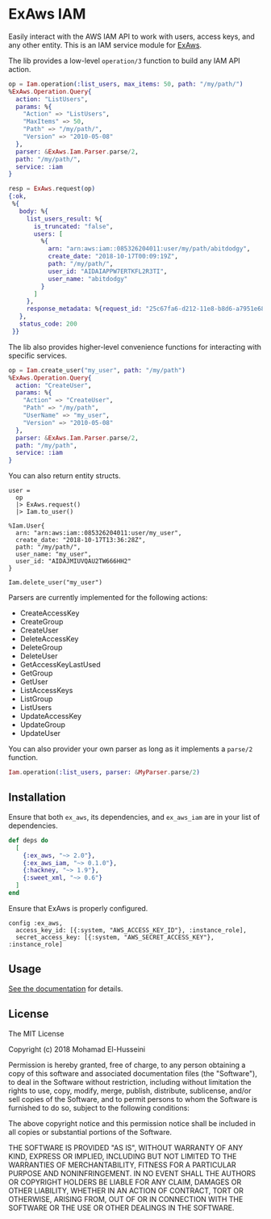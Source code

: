 # ExAws IAM

Easily interact with the AWS IAM API to work with users, access keys, and any other entity. This is an IAM service module for [ExAws](https://github.com/ex-aws/ex_aws).

The lib provides a low-level `operation/3` function to build any IAM API action.

```elixir
op = Iam.operation(:list_users, max_items: 50, path: "/my/path/")
%ExAws.Operation.Query{
  action: "ListUsers",
  params: %{
    "Action" => "ListUsers",
    "MaxItems" => 50,
    "Path" => "/my/path/",
    "Version" => "2010-05-08"
  },
  parser: &ExAws.Iam.Parser.parse/2,
  path: "/my/path/",
  service: :iam
}

resp = ExAws.request(op)
{:ok,
 %{
   body: %{
     list_users_result: %{
       is_truncated: "false",
       users: [
         %{
           arn: "arn:aws:iam::085326204011:user/my/path/abitdodgy",
           create_date: "2018-10-17T00:09:19Z",
           path: "/my/path/",
           user_id: "AIDAIAPPW7ERTKFL2R3TI",
           user_name: "abitdodgy"
         }
       ]
     },
     response_metadata: %{request_id: "25c67fa6-d212-11e8-b8d6-a7951e68fc2c"}
   },
   status_code: 200
 }}
```

The lib also provides higher-level convenience functions for interacting with specific services.

```elixir
op = Iam.create_user("my_user", path: "/my/path")
%ExAws.Operation.Query{
  action: "CreateUser",
  params: %{
    "Action" => "CreateUser",
    "Path" => "/my/path",
    "UserName" => "my_user",
    "Version" => "2010-05-08"
  },
  parser: &ExAws.Iam.Parser.parse/2,
  path: "/my/path",
  service: :iam
}
```

You can also return entity structs.

```
user =
  op
  |> ExAws.request()
  |> Iam.to_user()

%Iam.User{
  arn: "arn:aws:iam::085326204011:user/my_user",
  create_date: "2018-10-17T13:36:28Z",
  path: "/my/path/",
  user_name: "my_user",
  user_id: "AIDAJMIUVQAU2TW666HH2"
}

Iam.delete_user("my_user")
```

Parsers are currently implemented for the following actions:

  * CreateAccessKey
  * CreateGroup
  * CreateUser
  * DeleteAccessKey
  * DeleteGroup
  * DeleteUser
  * GetAccessKeyLastUsed
  * GetGroup
  * GetUser
  * ListAccessKeys
  * ListGroup
  * ListUsers
  * UpdateAccessKey
  * UpdateGroup
  * UpdateUser

You can also provider your own parser as long as it implements a `parse/2` function.

```elixir
Iam.operation(:list_users, parser: &MyParser.parse/2)
```

## Installation

Ensure that both `ex_aws`, its dependencies, and `ex_aws_iam` are in your list of dependencies.

```elixir
def deps do
  [
    {:ex_aws, "~> 2.0"},
    {:ex_aws_iam, "~> 0.1.0"},
    {:hackney, "~> 1.9"},
    {:sweet_xml, "~> 0.6"}
  ]
end
```

Ensure that ExAws is properly configured.

```
config :ex_aws,
  access_key_id: [{:system, "AWS_ACCESS_KEY_ID"}, :instance_role],
  secret_access_key: [{:system, "AWS_SECRET_ACCESS_KEY"}, :instance_role]
```

## Usage

[See the documentation](https://hexdocs.pm/ex_aws_iam/ExAws.Iam.html) for details.

## License

The MIT License

Copyright (c) 2018 Mohamad El-Husseini

Permission is hereby granted, free of charge, 
to any person obtaining a copy of this software and 
associated documentation files (the "Software"), to 
deal in the Software without restriction, including 
without limitation the rights to use, copy, modify, 
merge, publish, distribute, sublicense, and/or sell 
copies of the Software, and to permit persons to whom 
the Software is furnished to do so, 
subject to the following conditions:

The above copyright notice and this permission notice 
shall be included in all copies or substantial portions of the Software.

THE SOFTWARE IS PROVIDED "AS IS", WITHOUT WARRANTY OF ANY KIND, 
EXPRESS OR IMPLIED, INCLUDING BUT NOT LIMITED TO THE WARRANTIES 
OF MERCHANTABILITY, FITNESS FOR A PARTICULAR PURPOSE AND NONINFRINGEMENT. 
IN NO EVENT SHALL THE AUTHORS OR COPYRIGHT HOLDERS BE LIABLE FOR 
ANY CLAIM, DAMAGES OR OTHER LIABILITY, WHETHER IN AN ACTION OF CONTRACT, 
TORT OR OTHERWISE, ARISING FROM, OUT OF OR IN CONNECTION WITH THE 
SOFTWARE OR THE USE OR OTHER DEALINGS IN THE SOFTWARE.
